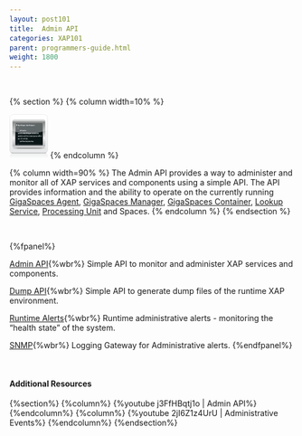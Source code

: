 ```yaml
---
layout: post101
title:  Admin API
categories: XAP101
parent: programmers-guide.html
weight: 1800
---
```



<br>


{% section %}
{% column  width=10% %}

![space-document.png](/attachment_files/subject/admin-api.png)
{% endcolumn %}

{% column width=90% %}
The Admin API provides a way to administer and monitor all of XAP services and components using a simple API. The API provides information and the ability to operate on the currently running [GigaSpaces Agent](/product_overview/service-grid.html#gsa), [GigaSpaces Manager](/product_overview/service-grid.html#gsm), [GigaSpaces Container](/product_overview/service-grid.html#gsc), [Lookup Service](/product_overview/service-grid.html#lus), [Processing Unit](./the-processing-unit-overview.html) and Spaces.
{% endcolumn %}
{% endsection %}

<br>

{%fpanel%}

[Admin API](./administration-and-monitoring-api.html){%wbr%}
Simple API to monitor and administer XAP services and components.

[Dump API](./dump.html){%wbr%}
Simple API to generate dump files of the runtime XAP environment.

[Runtime Alerts](./administrative-alerts.html){%wbr%}
Runtime administrative alerts - monitoring the “health state” of the system.

[SNMP](./snmp-connectivity-via-alert-logging-gateway.html){%wbr%}
Logging Gateway for Administrative alerts.
{%endfpanel%}

<br>

#### Additional Resources

{%section%}
{%column%}
{%youtube j3FfHBqtj1o | Admin API%}
{%endcolumn%}
{%column%}
{%youtube 2jI6Z1z4UrU | Administrative Events%}
{%endcolumn%}
{%endsection%}
